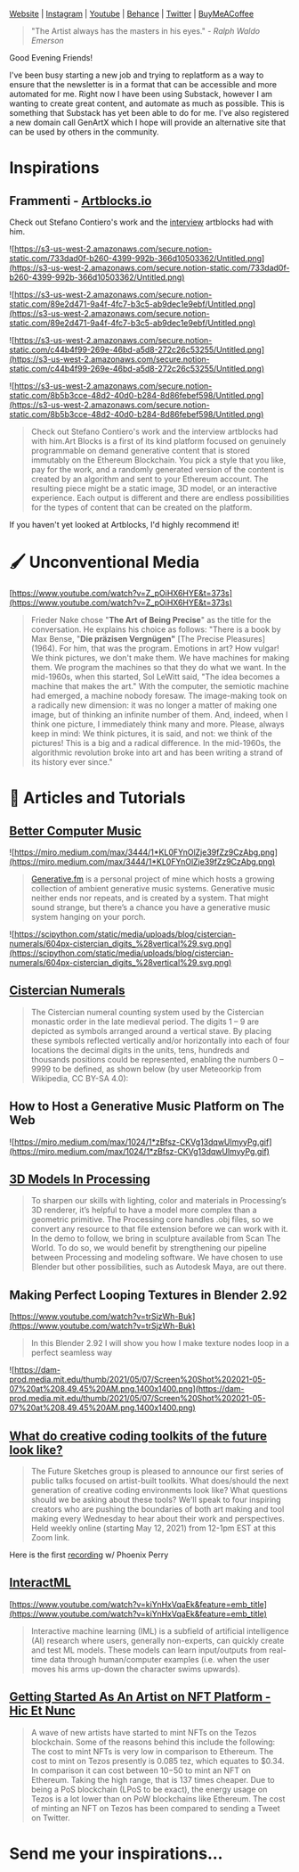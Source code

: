 [Website](https://www.generativecollective.com/) |  [Instagram](https://www.instagram.com/generate.collective/) | [Youtube](https://www.youtube.com/channel/UCBOYyqA-mqyoTSJ8pO9sQiA) | [Behance](https://www.behance.net/generatecoll) | [Twitter](https://twitter.com/generatecoll) | [BuyMeACoffee](https://www.buymeacoffee.com/generatecoll)

> "The Artist always has the masters in his eyes." - *Ralph Waldo Emerson*
> 

Good Evening Friends! 

I've been busy starting a new job and trying to replatform as a way to ensure that the newsletter is in a format that can be accessible and more automated for me. Right now I have been using Substack, however I am wanting to create great content, and automate as much as possible. This is something that Substack has yet been able to do for me. I've also registered a new domain call GenArtX which I hope will provide an alternative site that can be used by others in the community. 

# Inspirations

## Frammenti - [Artblocks.io](https://artblocks.io/learn)

Check out Stefano Contiero's work and the [interview](https://beta.cent.co/artblocks/+9plrtj) artblocks had with him.

![https://s3-us-west-2.amazonaws.com/secure.notion-static.com/733dad0f-b260-4399-992b-366d10503362/Untitled.png](https://s3-us-west-2.amazonaws.com/secure.notion-static.com/733dad0f-b260-4399-992b-366d10503362/Untitled.png)

![https://s3-us-west-2.amazonaws.com/secure.notion-static.com/89e2d471-9a4f-4fc7-b3c5-ab9dec1e9ebf/Untitled.png](https://s3-us-west-2.amazonaws.com/secure.notion-static.com/89e2d471-9a4f-4fc7-b3c5-ab9dec1e9ebf/Untitled.png)

![https://s3-us-west-2.amazonaws.com/secure.notion-static.com/c44b4f99-269e-46bd-a5d8-272c26c53255/Untitled.png](https://s3-us-west-2.amazonaws.com/secure.notion-static.com/c44b4f99-269e-46bd-a5d8-272c26c53255/Untitled.png)

![https://s3-us-west-2.amazonaws.com/secure.notion-static.com/8b5b3cce-48d2-40d0-b284-8d86febef598/Untitled.png](https://s3-us-west-2.amazonaws.com/secure.notion-static.com/8b5b3cce-48d2-40d0-b284-8d86febef598/Untitled.png)

> Check out Stefano Contiero's work and the interview artblocks had with him.Art Blocks is a first of its kind platform focused on genuinely programmable on demand generative content that is stored immutably on the Ethereum Blockchain. You pick a style that you like, pay for the work, and a randomly generated version of the content is created by an algorithm and sent to your Ethereum account. The resulting piece might be a static image, 3D model, or an interactive experience. Each output is different and there are endless possibilities for the types of content that can be created on the platform.
> 

If you haven't yet looked at Artblocks, I'd highly recommend it! 

# 🖌️ Unconventional Media

[https://www.youtube.com/watch?v=Z_pOiHX6HYE&t=373s](https://www.youtube.com/watch?v=Z_pOiHX6HYE&t=373s)

> Frieder Nake chose "**The Art of Being Precise**" as the title for the conversation. He explains his choice as follows: "There is a book by Max Bense, "**Die präzisen Vergnügen"** [The Precise Pleasures] (1964). For him, that was the program. Emotions in art? How vulgar! We think pictures, we don't make them. We have machines for making them. We program the machines so that they do what we want. In the mid-1960s, when this started, Sol LeWitt said, "The idea becomes a machine that makes the art." With the computer, the semiotic machine had emerged, a machine nobody foresaw. The image-making took on a radically new dimension: it was no longer a matter of making one image, but of thinking an infinite number of them. And, indeed, when I think one picture, I immediately think many and more. Please, always keep in mind: We think pictures, it is said, and not: we think of the pictures! This is a big and a radical difference. In the mid-1960s, the algorithmic revolution broke into art and has been writing a strand of its history ever since."
> 

# 🔖 Articles and Tutorials

## [Better Computer Music](https://medium.com/@alexbainter/better-computer-music-cdcbb60d3b26)

![https://miro.medium.com/max/3444/1*KL0FYnOlZje39fZz9CzAbg.png](https://miro.medium.com/max/3444/1*KL0FYnOlZje39fZz9CzAbg.png)

> [Generative.fm](http://generative.fm/) is a personal project of mine which hosts a growing collection of ambient generative music systems. Generative music neither ends nor repeats, and is created by a system. That might sound strange, but there’s a chance you have a generative music system hanging on your porch.
> 

![https://scipython.com/static/media/uploads/blog/cistercian-numerals/604px-cistercian_digits_%28vertical%29.svg.png](https://scipython.com/static/media/uploads/blog/cistercian-numerals/604px-cistercian_digits_%28vertical%29.svg.png)

## [Cistercian Numerals](https://scipython.com/blog/cistercian-numerals/)

> The Cistercian numeral counting system used by the Cistercian monastic order in the late medieval period. The digits 1 – 9 are depicted as symbols arranged around a vertical stave. By placing these symbols reflected vertically and/or horizontally into each of four locations the decimal digits in the units, tens, hundreds and thousands positions could be represented, enabling the numbers 0 – 9999 to be defined, as shown below (by user Meteoorkip from Wikipedia, CC BY-SA 4.0):
> 

## How to Host a Generative Music Platform on The Web

![https://miro.medium.com/max/1024/1*zBfsz-CKVg13dqwUlmyyPg.gif](https://miro.medium.com/max/1024/1*zBfsz-CKVg13dqwUlmyyPg.gif)

## [3D Models In Processing](https://behreajj.medium.com/3d-models-in-processing-7d968a7cede5)

> To sharpen our skills with lighting, color and materials in Processing’s 3D renderer, it’s helpful to have a model more complex than a geometric primitive. The Processing core handles .obj files, so we convert any resource to that file extension before we can work with it. In the demo to follow, we bring in sculpture available from Scan The World. To do so, we would benefit by strengthening our pipeline between Processing and modeling software. We have chosen to use Blender but other possibilities, such as Autodesk Maya, are out there.
> 

## Making Perfect Looping Textures in Blender 2.92

[https://www.youtube.com/watch?v=trSjzWh-Buk](https://www.youtube.com/watch?v=trSjzWh-Buk)

> In this Blender 2.92 I will show you how I make texture nodes loop in a perfect seamless way
> 

![https://dam-prod.media.mit.edu/thumb/2021/05/07/Screen%20Shot%202021-05-07%20at%208.49.45%20AM.png.1400x1400.png](https://dam-prod.media.mit.edu/thumb/2021/05/07/Screen%20Shot%202021-05-07%20at%208.49.45%20AM.png.1400x1400.png)

## [What do creative coding toolkits of the future look like?](https://www.media.mit.edu/events/future-sketches-talks/)

> The Future Sketches group is pleased to announce our first series of public talks focused on artist-built toolkits. What does/should the next generation of creative coding environments look like? What questions should we be asking about these tools? We'll speak to four inspiring creators who are pushing the boundaries of both art making and tool making every Wednesday to hear about their work and perspectives. Held weekly online (starting May 12, 2021) from 12-1pm EST at this Zoom link.
> 

Here is the first [recording](https://mit.zoom.us/rec/play/MmAZGkw94hRbLudgLWfW3NolMsCKVhw1_CIOzAa2bz8DTB4rfxTVKosxkNctoD9QLxrs3iHLfLP2RQ4.Q5dyClqgiDkcCavc?_x_zm_rhtaid=470&_x_zm_rtaid=uAwdNlHCT3-fLhyXozcsgA.1621008874097.a2db27cfb200aa3c632049cf5d71be5c&autoplay=true&continueMode=true&startTime=1620835211000) w/ Phoenix Perry

## [InteractML](http://interactml.com/)

[https://www.youtube.com/watch?v=kiYnHxVqaEk&feature=emb_title](https://www.youtube.com/watch?v=kiYnHxVqaEk&feature=emb_title)

> Interactive machine learning (IML) is a subfield of artificial intelligence (AI) research where users, generally non-experts, can quickly create and test ML models. These models can learn input/outputs from real-time data through human/computer examples (i.e. when the user moves his arms up-down the character swims upwards).
> 

## [Getting Started As An Artist on NFT Platform - Hic Et Nunc](https://xtz.news/latest-tezos-news/getting-started-as-an-nft-artist-on-tezos-using-hicetnunc/)

> A wave of new artists have started to mint NFTs on the Tezos blockchain. Some of the reasons behind this include the following: The cost to mint NFTs is very low in comparison to Ethereum. The cost to mint on Tezos presently is 0.085 tez, which equates to $0.34. In comparison it can cost between $10-$50 to mint an NFT on Ethereum. Taking the high range, that is 137 times cheaper. Due to being a PoS blockchain (LPoS to be exact), the energy usage on Tezos is a lot lower than on PoW blockchains like Ethereum. The cost of minting an NFT on Tezos has been compared to sending a Tweet on Twitter.
> 

# Send me your inspirations...